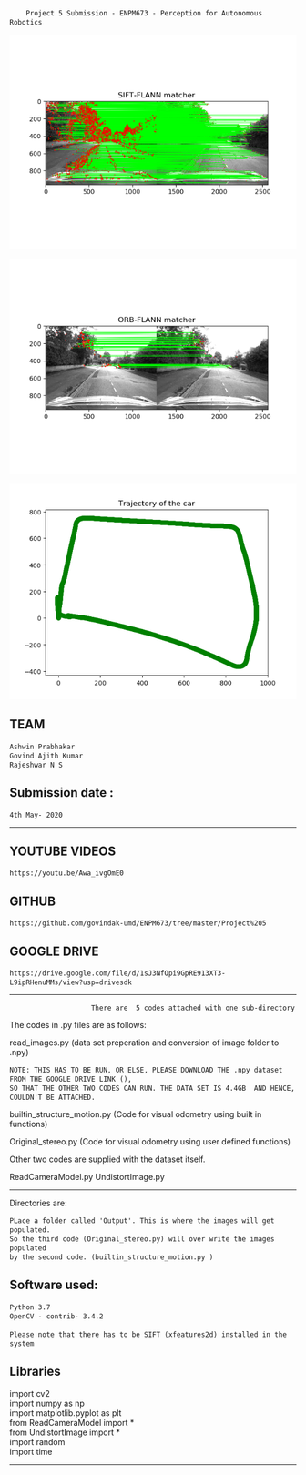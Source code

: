 		Project 5 Submission - ENPM673 - Perception for Autonomous Robotics
![](SIFT-FLANN.png)<br/>	

![](ORB-FLANN.png)<br/>	

![](builtin_final.png)<br/>	
	

TEAM
------
    Ashwin Prabhakar
    Govind Ajith Kumar
    Rajeshwar N S 

Submission date : 
------
    4th May- 2020
-------------------------------------------------------------

YOUTUBE VIDEOS
------


    https://youtu.be/Awa_ivgOmE0
   
GITHUB
------

    https://github.com/govindak-umd/ENPM673/tree/master/Project%205


GOOGLE DRIVE
------

    https://drive.google.com/file/d/1sJ3NfOpi9GpRE913XT3-L9ipRHenuMMs/view?usp=drivesdk
-------------------------------------------------------------

						There are  5 codes attached with one sub-directory 
The codes in .py files are as follows:

read_images.py (data set preperation and conversion of image folder to .npy)

	NOTE: THIS HAS TO BE RUN, OR ELSE, PLEASE DOWNLOAD THE .npy dataset FROM THE GOOGLE DRIVE LINK (),
	SO THAT THE OTHER TWO CODES CAN RUN. THE DATA SET IS 4.4GB  AND HENCE, COULDN'T BE ATTACHED.
	
builtin_structure_motion.py (Code for visual odometry using built in functions)

Original_stereo.py (Code for visual odometry using user defined functions)

Other two codes are supplied with the dataset itself.

ReadCameraModel.py
UndistortImage.py

-------------------------------------------------------------
Directories are:

	PLace a folder called 'Output'. This is where the images will get populated.
	So the third code (Original_stereo.py) will over write the images populated
	by the second code. (builtin_structure_motion.py )



Software used:
------

    Python 3.7
    OpenCV - contrib- 3.4.2

	Please note that there has to be SIFT (xfeatures2d) installed in the system

Libraries
------
  import cv2 </br>
  import numpy as np</br>
  import matplotlib.pyplot as plt</br>
  from ReadCameraModel import *</br>
  from UndistortImage import *</br>
  import random</br>
  import time</br>


____________________________________________________________________________________________________________________________________
